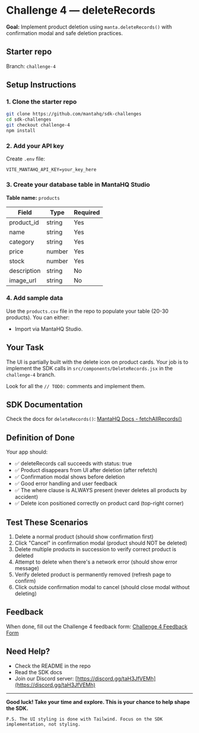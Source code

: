 # Challenge 4 — deleteRecords

**Goal:** Implement product deletion using `manta.deleteRecords()` with confirmation modal and safe deletion practices.

## Starter repo

Branch: `challenge-4`

## Setup Instructions

### 1. Clone the starter repo

```bash
git clone https://github.com/mantahq/sdk-challenges
cd sdk-challenges
git checkout challenge-4
npm install
```

### 2. Add your API key

Create `.env` file:

```
VITE_MANTAHQ_API_KEY=your_key_here
```

### 3. Create your database table in MantaHQ Studio

**Table name:** `products`

| Field       | Type   | Required |
| ----------- | ------ | -------- |
| product_id  | string | Yes      |
| name        | string | Yes      |
| category    | string | Yes      |
| price       | number | Yes      |
| stock       | number | Yes      |
| description | string | No       |
| image_url   | string | No       |

### 4. Add sample data

Use the `products.csv` file in the repo to populate your table (20-30 products). You can either:

- Import via MantaHQ Studio.

## Your Task

The UI is partially built with the delete icon on product cards. Your job is to implement the SDK calls in `src/components/DeleteRecords.jsx` in the `challenge-4` branch.

Look for all the `// TODO:` comments and implement them.

## SDK Documentation

Check the docs for `deleteRecords()`:
[MantaHQ Docs - fetchAllRecords()](https://mantahq-core-sdk.super.site/deleting-data/deleterecords)

## Definition of Done

Your app should:

- ✅ deleteRecords call succeeds with status: true
- ✅ Product disappears from UI after deletion (after refetch)
- ✅ Confirmation modal shows before deletion
- ✅ Good error handling and user feedback
- ✅ The where clause is ALWAYS present (never deletes all products by accident)
- ✅ Delete icon positioned correctly on product card (top-right corner)

## Test These Scenarios

1. Delete a normal product (should show confirmation first)
2. Click "Cancel" in confirmation modal (product should NOT be deleted)
3. Delete multiple products in succession to verify correct product is deleted
4. Attempt to delete when there's a network error (should show error message)
5. Verify deleted product is permanently removed (refresh page to confirm)
6. Click outside confirmation modal to cancel (should close modal without deleting)

## Feedback

When done, fill out the Challenge 4 feedback form: [Challenge 4 Feedback Form](https://docs.google.com/forms/d/e/1FAIpQLSc_5paJinXTq8zLtv10lVWuEFcWdjuyF8ywrIjQKa0S3F6bEQ/viewform?usp=send_form)

## Need Help?

- Check the README in the repo
- Read the SDK docs
- Join our Discord server: [https://discord.gg/taH3JfVEMh](https://discord.gg/taH3JfVEMh)

---

**Good luck! Take your time and explore. This is your chance to help shape the SDK.**

```
P.S. The UI styling is done with Tailwind. Focus on the SDK implementation, not styling.
```
